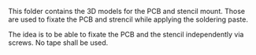 This folder contains the 3D models for the PCB and stencil mount.
Those are used to fixate the PCB and strencil while applying the soldering paste.

The idea is to be able to fixate the PCB and the stencil independently via screws.
No tape shall be used.

